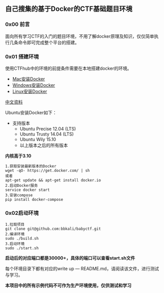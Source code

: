 ## 自己搜集的基于Docker的CTF基础题目环境

### 0x00 前言

面向所有学习CTF的入门的题目环境，不用了解docker原理及知识，仅仅简单执行几条命令即可完成整个平台的搭建。

### 0x01 搭建环境

使用CTFhub中的环境的前提条件需要在本地搭建docker的环境。

- [Mac安装Docker](https://docs.docker.com/docker-for-mac/install/)
- [Windows安装Docker](https://docs.docker.com/docker-for-windows/install/)
- [Linux安装Docker](https://docs.docker.com/engine/installation/linux/ubuntu/)

[中文资料](http://www.runoob.com/docker/docker-tutorial.html)

Ubuntu安装Docker如下：

- 支持版本
  - Ubuntu Precise 12.04 (LTS)
  - Ubuntu Trusty 14.04 (LTS)
  - Ubuntu Wily 15.10
  - 以上版本之后的所有版本

**内核高于3.10**

```shell
1.获取安装最新版本的Docker
wget -qO- https://get.docker.com/ | sh
或者
apt-get update && apt-get install docker.io
2.启动Docker服务
service docker start
3.安装compose
pip install docker-compose
```

### 0x02启动环境

```shell
1.拉取项目
git clone git@github.com:bbkali/babyctf.git
2.编译环境
sudo ./build.sh
3.启动环境
sudo ./start.sh
```

**启动后的对应端口都是30000+，具体的端口可以查看start.sh文件**

每个环境目录下都有对应的write up — README.md，请阅读该文件，进行测试与学习。

**本项目中的所有示例代码不可作为生产环境使用，仅供测试和学习**



